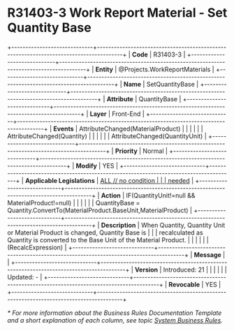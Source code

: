 ﻿---
erp.type: front-end-business-rule
erp.entity: Projects.WorkReportMaterials
---

# R31403-3 Work Report Material - Set Quantity Base
+-----------------------------+---------------------------------------------------------------------------------------+
| **Code**                    | R31403-3                                                                              |
+-----------------------------+---------------------------------------------------------------------------------------+
| **Entity**                  | @Projects.WorkReportMaterials                                                                    |
+-----------------------------+---------------------------------------------------------------------------------------+
| **Name**                    | SetQuantityBase                                                                       |
+-----------------------------+---------------------------------------------------------------------------------------+
| **Attribute**               | QuantityBase                                                                          |
+-----------------------------+---------------------------------------------------------------------------------------+
| **Layer**                   | Front-End                                                                             |
+-----------------------------+---------------------------------------------------------------------------------------+
| **Events**                  | AttributeChanged(MaterialProduct)                                                     |
|                             |                                                                                       |
|                             | AttributeChanged(Quantity)                                                            |
|                             |                                                                                       |
|                             | AttributeChanged(QuantityUnit)                                                        |
+-----------------------------+---------------------------------------------------------------------------------------+
| **Priority**                | Normal                                                                                |
+-----------------------------+---------------------------------------------------------------------------------------+
| **Modify**                  | YES                                                                                   |
+-----------------------------+---------------------------------------------------------------------------------------+
| **Applicable Legislations** | [ALL // no condition                                                                  |
|                             | needed](https://confluence.erp.net/display/techdoc/Country+Specific+Functionality)    |
+-----------------------------+---------------------------------------------------------------------------------------+
| **Action**                  | IF(QuantityUnit!=null && MaterialProduct!=null)                                       |
|                             |                                                                                       |
|                             | QuantityBase = Quantity.ConvertTo(MaterialProduct.BaseUnit,MaterialProduct)           |
+-----------------------------+---------------------------------------------------------------------------------------+
| **Description**             | When Quantity, Quantity Unit or Material Product is changed, Quantity Base is         |
|                             | recalculated as Quantity is converted to the Base Unit of the Material Product.       |
|                             |                                                                                       |
|                             | (RecalcExpression)                                                                    |
+-----------------------------+---------------------------------------------------------------------------------------+
| **Message**                 |                                                                                       |
+-----------------------------+---------------------------------------------------------------------------------------+
| **Version**                 | Introduced: 21                                                                        |
|                             |                                                                                       |
|                             | Updated: -                                                                            |
+-----------------------------+---------------------------------------------------------------------------------------+
| **Revocable**               | YES                                                                                   |
+-----------------------------+---------------------------------------------------------------------------------------+

*\* For more information about the Business Rules Documentation Template and a short explanation of each column, see
topic [System Business Rules](../templates/template-description-system-business-rules.md).*

  

  
